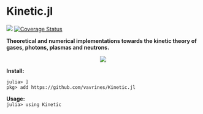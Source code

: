 # Kinetic.jl

![](https://travis-ci.com/vavrines/Kinetic.jl.svg?branch=master)
[![Coverage Status](https://coveralls.io/repos/github/vavrines/Kinetic.jl/badge.svg?branch=master)](https://coveralls.io/github/vavrines/Kinetic.jl?branch=master)

**Theoretical and numerical implementations towards the kinetic theory of gases, photons, plasmas and neutrons.**

<p align="center">
  <img src="https://github.com/tbxiao/tbxiao.github.io/blob/master/img/kinetic.gif">
</p>

**Install:**  
```
julia> ]  
pkg> add https://github.com/vavrines/Kinetic.jl
```

**Usage:**  
`julia> using Kinetic`
